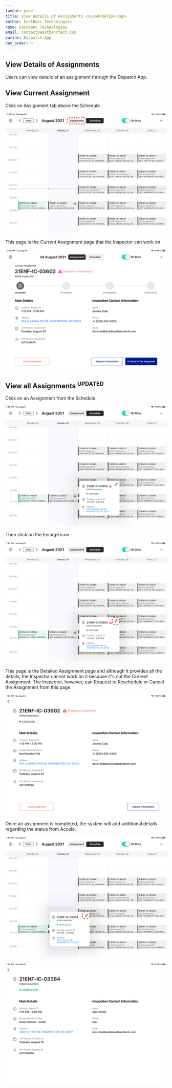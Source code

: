 ```yaml
---
layout: page
title: View Details of Assignments <sup>UPDATED</sup>
author: EastBanc Technologies
name: EastBanc Technologies
email: contact@eastbanctech.com
parent: Dispatch App
nav_order: 4
---
```


<section id="view-details-of-assignments" markdown="1">

# View Details of Assignments

Users can view details of an assignment through the Dispatch App.

<section id="view-current-assignment" markdown="1">

## View Current Assignment


Click on Assignment tab above the Schedule

![a6 -screenshot](../images/dispatch-app/da-assignment-view/view-current-assignment1.png)

This page is the Current Assignment page that the Inspector can work on

![a2 -screenshot](../images/dispatch-app/da-assignment-view/view-current-assignment2.png)
</section>

<section id="view-all-assignments" markdown="1">

## View all Assignments <sup>UPDATED</sup>

Click on an Assignment from the Schedule

![a5 -screenshot](../images/dispatch-app/da-assignment-view/view-all-assignments1.png)

Then click on the Enlarge icon

![a8 -screenshot](../images/dispatch-app/da-assignment-view/view-all-assignments2.png)

This page is the Detailed Assignment page and although it provides all the details, the Inspector cannot work on it because it's not the Current Assignment. The Inspector, however, can Request to Reschedule or Cancel the Assignment from this page

![a9 -screenshot](../images/dispatch-app/da-assignment-view/view-all-assignments3.png)

Once an assignment is completed, the system will add additional details regarding the status from Accela. 

![Completed Assignment -screenshot](../images/dispatch-app/da-assignment-view/view-completed-assignment.png)

![Completed Assignment -screenshot](../images/dispatch-app/da-assignment-view/view-completed-assignment1.png)
</section>
</section>


